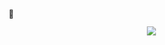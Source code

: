 ᲼<p align="center">![](https://komarev.com/ghpvc/?username=pwnhalo&abbreviated=true&style=flat-square&label=lovies&color=c6596d)</p>

